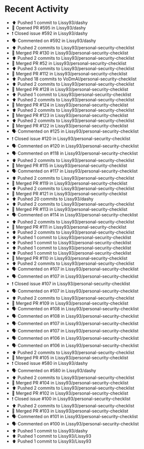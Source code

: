 # Recent Activity

* ⬆️ Pushed 1 commit to Lissy93/dashy
* 💪 Opened PR #595 in Lissy93/dashy
* ❗️ Closed issue #592 in Lissy93/dashy
* 🗣 Commented on #592 in Lissy93/dashy
* ⬆️ Pushed 2 commits to Lissy93/personal-security-checklist
* 🎉 Merged PR #130 in Lissy93/personal-security-checklist
* ⬆️ Pushed 2 commits to Lissy93/personal-security-checklist
* 🎉 Merged PR #52 in Lissy93/personal-security-checklist
* ⬆️ Pushed 3 commits to Lissy93/personal-security-checklist
* 🎉 Merged PR #112 in Lissy93/personal-security-checklist
* ⬆️ Pushed 18 commits to VoDmAl/personal-security-checklist
* ⬆️ Pushed 2 commits to Lissy93/personal-security-checklist
* 🎉 Merged PR #128 in Lissy93/personal-security-checklist
* ⬆️ Pushed 1 commit to Lissy93/personal-security-checklist
* ⬆️ Pushed 2 commits to Lissy93/personal-security-checklist
* 🎉 Merged PR #124 in Lissy93/personal-security-checklist
* ⬆️ Pushed 2 commits to Lissy93/personal-security-checklist
* 🎉 Merged PR #123 in Lissy93/personal-security-checklist
* ⬆️ Pushed 2 commits to Lissy93/personal-security-checklist
* 🎉 Merged PR #122 in Lissy93/personal-security-checklist
* 🗣 Commented on #125 in Lissy93/personal-security-checklist
* ❗️ Closed issue #120 in Lissy93/personal-security-checklist
* 🗣 Commented on #120 in Lissy93/personal-security-checklist
* 🗣 Commented on #118 in Lissy93/personal-security-checklist
* ⬆️ Pushed 2 commits to Lissy93/personal-security-checklist
* 🎉 Merged PR #115 in Lissy93/personal-security-checklist
* 🗣 Commented on #117 in Lissy93/personal-security-checklist
* ⬆️ Pushed 2 commits to Lissy93/personal-security-checklist
* 🎉 Merged PR #119 in Lissy93/personal-security-checklist
* ⬆️ Pushed 2 commits to Lissy93/personal-security-checklist
* 🎉 Merged PR #121 in Lissy93/personal-security-checklist
* ⬆️ Pushed 20 commits to Lissy93/dashy
* ⬆️ Pushed 2 commits to Lissy93/personal-security-checklist
* 🎉 Merged PR #113 in Lissy93/personal-security-checklist
* 🗣 Commented on #114 in Lissy93/personal-security-checklist
* ⬆️ Pushed 2 commits to Lissy93/personal-security-checklist
* 🎉 Merged PR #111 in Lissy93/personal-security-checklist
* ⬆️ Pushed 2 commits to Lissy93/personal-security-checklist
* ⬆️ Pushed 1 commit to Lissy93/personal-security-checklist
* ⬆️ Pushed 1 commit to Lissy93/personal-security-checklist
* ⬆️ Pushed 1 commit to Lissy93/personal-security-checklist
* ⬆️ Pushed 1 commit to Lissy93/personal-security-checklist
* 🎉 Merged PR #110 in Lissy93/personal-security-checklist
* ⬆️ Pushed 2 commits to Lissy93/personal-security-checklist
* 🗣 Commented on #107 in Lissy93/personal-security-checklist
* 🗣 Commented on #107 in Lissy93/personal-security-checklist
* ❗️ Closed issue #107 in Lissy93/personal-security-checklist
* 🗣 Commented on #107 in Lissy93/personal-security-checklist
* ⬆️ Pushed 2 commits to Lissy93/personal-security-checklist
* 🎉 Merged PR #109 in Lissy93/personal-security-checklist
* 🗣 Commented on #108 in Lissy93/personal-security-checklist
* 🗣 Commented on #108 in Lissy93/personal-security-checklist
* 🗣 Commented on #107 in Lissy93/personal-security-checklist
* 🗣 Commented on #107 in Lissy93/personal-security-checklist
* 🗣 Commented on #106 in Lissy93/personal-security-checklist
* 🗣 Commented on #106 in Lissy93/personal-security-checklist
* ⬆️ Pushed 2 commits to Lissy93/personal-security-checklist
* 🎉 Merged PR #105 in Lissy93/personal-security-checklist
* ❗️ Closed issue #580 in Lissy93/dashy
* 🗣 Commented on #580 in Lissy93/dashy
* ⬆️ Pushed 2 commits to Lissy93/personal-security-checklist
* 🎉 Merged PR #104 in Lissy93/personal-security-checklist
* ⬆️ Pushed 2 commits to Lissy93/personal-security-checklist
* 🎉 Merged PR #102 in Lissy93/personal-security-checklist
* ❗️ Closed issue #100 in Lissy93/personal-security-checklist
* ⬆️ Pushed 2 commits to Lissy93/personal-security-checklist
* 🎉 Merged PR #103 in Lissy93/personal-security-checklist
* 🗣 Commented on #101 in Lissy93/personal-security-checklist
* 🗣 Commented on #100 in Lissy93/personal-security-checklist
* ⬆️ Pushed 1 commit to Lissy93/dashy
* ⬆️ Pushed 1 commit to Lissy93/Lissy93
* ⬆️ Pushed 1 commit to Lissy93/Lissy93
